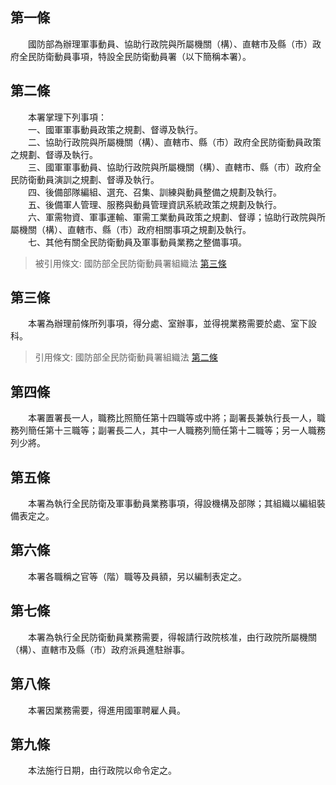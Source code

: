 第一條 
-------
　　國防部為辦理軍事動員、協助行政院與所屬機關（構）、直轄巿及縣（市）政府全民防衛動員事項，特設全民防衛動員署（以下簡稱本署）。  


第二條 
-------
　　本署掌理下列事項：  
　　一、國軍軍事動員政策之規劃、督導及執行。  
　　二、協助行政院與所屬機關（構）、直轄巿、縣（市）政府全民防衛動員政策之規劃、督導及執行。  
　　三、國軍軍事動員、協助行政院與所屬機關（構）、直轄巿、縣（市）政府全民防衛動員演訓之規劃、督導及執行。  
　　四、後備部隊編組、選充、召集、訓練與動員整備之規劃及執行。  
　　五、後備軍人管理、服務與動員管理資訊系統政策之規劃及執行。  
　　六、軍需物資、軍事運輸、軍需工業動員政策之規劃、督導；協助行政院與所屬機關（構）、直轄巿、縣（市）政府相關事項之規劃及執行。  
　　七、其他有關全民防衛動員及軍事動員業務之整備事項。  
> 被引用條文: 國防部全民防衛動員署組織法 [第三條](../../國防退輔/作戰訓練/國防部全民防衛動員署組織法.md#第三條-)



第三條 
-------
　　本署為辦理前條所列事項，得分處、室辦事，並得視業務需要於處、室下設科。  
> 引用條文: 國防部全民防衛動員署組織法 [第二條](../../國防退輔/作戰訓練/國防部全民防衛動員署組織法.md#第二條-)



第四條 
-------
　　本署置署長一人，職務比照簡任第十四職等或中將；副署長兼執行長一人，職務列簡任第十三職等；副署長二人，其中一人職務列簡任第十二職等；另一人職務列少將。  


第五條 
-------
　　本署為執行全民防衛及軍事動員業務事項，得設機構及部隊；其組織以編組裝備表定之。  


第六條 
-------
　　本署各職稱之官等（階）職等及員額，另以編制表定之。  


第七條 
-------
　　本署為執行全民防衛動員業務需要，得報請行政院核准，由行政院所屬機關（構）、直轄市及縣（市）政府派員進駐辦事。  


第八條 
-------
　　本署因業務需要，得進用國軍聘雇人員。  


第九條 
-------
　　本法施行日期，由行政院以命令定之。